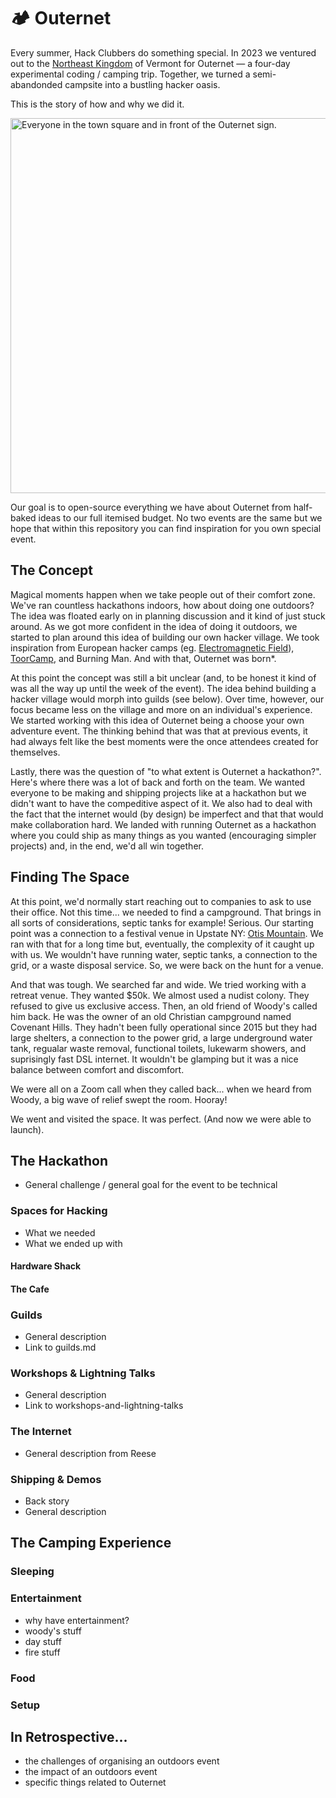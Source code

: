 # 🏕️ Outernet

Every summer, Hack Clubbers do something special. In 2023 we ventured out to the [Northeast Kingdom](https://en.wikipedia.org/wiki/Northeast_Kingdom) of Vermont for Outernet — a four-day experimental coding / camping trip. Together, we turned a semi-abandonded campsite into a bustling hacker oasis.

This is the story of how and why we did it.

<img alt="Everyone in the town square and in front of the Outernet sign." src="https://github.com/hackclub/outernet/assets/39828164/368eac86-3c39-4842-be2c-1436a6db6f07" width="600px" />

Our goal is to open-source everything we have about Outernet from half-baked ideas to our full itemised budget. No two events are the same but we hope that within this repository you can find inspiration for you own special event. 

## The Concept

Magical moments happen when we take people out of their comfort zone. We've ran countless hackathons indoors, how about doing one outdoors? The idea was floated early on in planning discussion and it kind of just stuck around. As we got more confident in the idea of doing it outdoors, we started to plan around this idea of building our own hacker village. We took inspiration from European hacker camps (eg. [Electromagnetic Field](https://www.emfcamp.org/)), [ToorCamp](https://toorcamp.toorcon.net/), and Burning Man. And with that, Outernet was born*.

At this point the concept was still a bit unclear (and, to be honest it kind of was all the way up until the week of the event). The idea behind building a hacker village would morph into guilds (see below). Over time, however, our focus became less on the village and more on an individual's experience. We started working with this idea of Outernet being a choose your own adventure event. The thinking behind that was that at previous events, it had always felt like the best moments were the once attendees created for themselves. 

Lastly, there was the question of "to what extent is Outernet a hackathon?". Here's where there was a lot of back and forth on the team. We wanted everyone to be making and shipping projects like at a hackathon but we didn't want to have the compeditive aspect of it. We also had to deal with the fact that the internet would (by design) be imperfect and that that would make collaboration hard. We landed with running Outernet as a hackathon where you could ship as many things as you wanted (encouraging simpler projects) and, in the end, we'd all win together.

<!--
* Out of comfort zone
* New experience
* Build our own village
* Choose your own adventure
-->

## Finding The Space

At this point, we'd normally start reaching out to companies to ask to use their office. Not this time... we needed to find a campground. That brings in all sorts of considerations, septic tanks for example! Serious. Our starting point was a connection to a festival venue in Upstate NY: [Otis Mountain](https://otismountain.com/info). We ran with that for a long time but, eventually, the complexity of it caught up with us. We wouldn't have running water, septic tanks, a connection to the grid, or a waste disposal service. So, we were back on the hunt for a venue. 

And that was tough. We searched far and wide. We tried working with a retreat venue. They wanted $50k. We almost used a nudist colony. They refused to give us exclusive access. Then, an old friend of Woody's called him back. He was the owner of an old Christian campground named Covenant Hills. They hadn't been fully operational since 2015 but they had large shelters, a connection to the power grid, a large underground water tank, regualar waste removal, functional toilets, lukewarm showers, and suprisingly fast DSL internet. It wouldn't be glamping but it was a nice balance between comfort and discomfort. 

We were all on a Zoom call when they called back... when we heard from Woody, a big wave of relief swept the room. Hooray!

We went and visited the space. It was perfect. (And now we were able to launch).

<!--
* What we needed
* Some of our attempts
* Where we landed
-->

## The Hackathon

* General challenge / general goal for the event to be technical

### Spaces for Hacking

* What we needed
* What we ended up with

#### Hardware Shack

#### The Cafe

### Guilds

* General description
* Link to guilds.md

### Workshops & Lightning Talks

* General description
* Link to workshops-and-lightning-talks

### The Internet

* General description from Reese

### Shipping & Demos

* Back story
* General description

## The Camping Experience

### Sleeping

### Entertainment 

* why have entertainment?
* woody's stuff
* day stuff
* fire stuff

### Food

### Setup

## In Retrospective...

* the challenges of organising an outdoors event
* the impact of an outdoors event
* specific things related to Outernet

